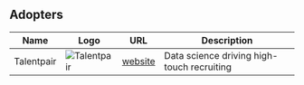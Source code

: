 ## Adopters

| Name                                   | Logo                                                                                                                           | URL                                                                                              | Description                                                                                                                                                                                                           |
|----------------------------------------|--------------------------------------------------------------------------------------------------------------------------------|--------------------------------------------------------------------------------------------------|-----------------------------------------------------------------------------------------------------------------------------------------------------------------------------------------------------------------------|
| Talentpair                            | ![Talentpair](//www.talentpair.com/marketing/pear-logo-border.png)                                                 | [website](//talentpair.com)                                                           | Data science driving high-touch recruiting                                                                                                                                                                                 |
